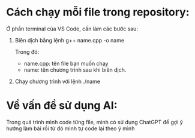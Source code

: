 # Cách chạy mỗi file trong repository:
  Ở phần terminal của VS Code, cần làm các bước sau:

1. Biên dịch bằng lệnh g++ name.cpp -o name

   Trong đó:
   - name.cpp: tên file bạn muốn chạy
   - name: tên chương trình sau khi biên dịch.

2.  Chạy chương trình với lệnh ./name

# Về vấn đề sử dụng AI:
Trong quá trình mình code từng file, mình có sử dụng ChatGPT để gợi ý hướng làm bài rồi từ đó mình tự code lại theo ý mình




